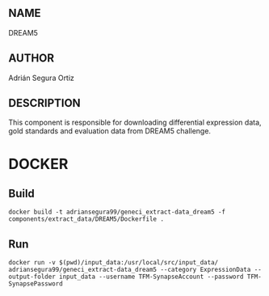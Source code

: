 ## NAME

DREAM5

## AUTHOR

Adrián Segura Ortiz

## DESCRIPTION

This component is responsible for downloading differential expression data, gold standards and evaluation data from DREAM5 challenge.

# DOCKER

## Build

```
docker build -t adriansegura99/geneci_extract-data_dream5 -f components/extract_data/DREAM5/Dockerfile .
```

## Run

```
docker run -v $(pwd)/input_data:/usr/local/src/input_data/ adriansegura99/geneci_extract-data_dream5 --category ExpressionData --output-folder input_data --username TFM-SynapseAccount --password TFM-SynapsePassword
```
